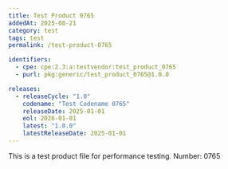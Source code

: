```yaml
---
title: Test Product 0765
addedAt: 2025-08-21
category: test
tags: test
permalink: /test-product-0765

identifiers:
  - cpe: cpe:2.3:a:testvendor:test_product_0765
  - purl: pkg:generic/test_product_0765@1.0.0

releases:
  - releaseCycle: "1.0"
    codename: "Test Codename 0765"
    releaseDate: 2025-01-01
    eol: 2026-01-01
    latest: "1.0.0"
    latestReleaseDate: 2025-01-01
---
```


This is a test product file for performance testing. Number: 0765
